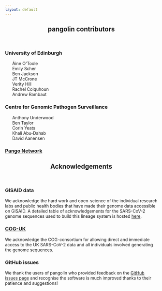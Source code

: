 ```yaml
---
layout: default
---
```


<!-- Section -->
<section>
    <header class="major">
        <h2>pangolin contributors</h2>
    </header>
    <div class="features">
     <article>
             <span class="fas fa-virus fa-3x"></span>
            <div class="content">
                <h3>University of Edinburgh</h3>
                <ul> Áine O'Toole <br>
                    Emily Scher <br>
                    Ben Jackson <br>
                    JT McCrone <br>
                    Verity Hill <br>
                    Rachel Colquhoun <br>
                    Andrew Rambaut 
                </ul>
            </div>
        </article>
        <article>
            <span class="fas fa-virus fa-3x"></span>
            <div class="content">
                <h3>Centre for Genomic Pathogen Surveillance</h3>
                <ul> Anthony Underwood <br>
                Ben Taylor<br> 
                Corin Yeats<br>
                Khali Abu-Dahab<br>
                David Aanensen</ul>
            </div>
        </article>
        <article>
             <span class="fas fa-virus fa-3x"></span>
            <div class="content">
                <h3><a href="https://www.pango.network">Pango Network</a></h3>
            </div>
        </article>
    </div>
</section>
<section>
    <header class="major">
        <h2>Acknowledgements</h2>
    </header>
<div class="features">
        <article>
            <span class="fas fa-virus fa-3x"></span>
            <div class="content">
                <h3>GISAID data </h3>
                <p> We acknowledge the hard work and open-science of the individual research labs and public health bodies that have made their genome data accessible on GISAID. A detailed table of acknowledgements for the SARS-CoV-2 genome sequences used to build this lineage system is hosted <a href="./gisaid_acknowledgements.html">here</a>.</p>
            </div>
        </article>
        <article>
            <span class="fas fa-virus fa-3x"></span>
            <div class="content">
                <h3><a href="https://cogconsortium.uk/">COG-UK</a></h3>
                <p>We acknowledge the COG-consortium for allowing direct and immediate access to the UK SARS-CoV-2 data and all individuals involved generating the genome sequences.</p>
            </div>
        </article>
        <article>
            <span class="fas fa-virus fa-3x"></span>
            <div class="content">
                <h3>GitHub issues</h3>
                <p> We thank the users of pangolin who provided feedback on the <a href="https://github.com/cov-lineages/pangolin/issues?q=is%3Aissue+is%3Aclosed">GitHub issues page</a> and recognise the software is much improved thanks to their patience and suggestions!</p>
            </div>
        </article>
    </div>
</section>
